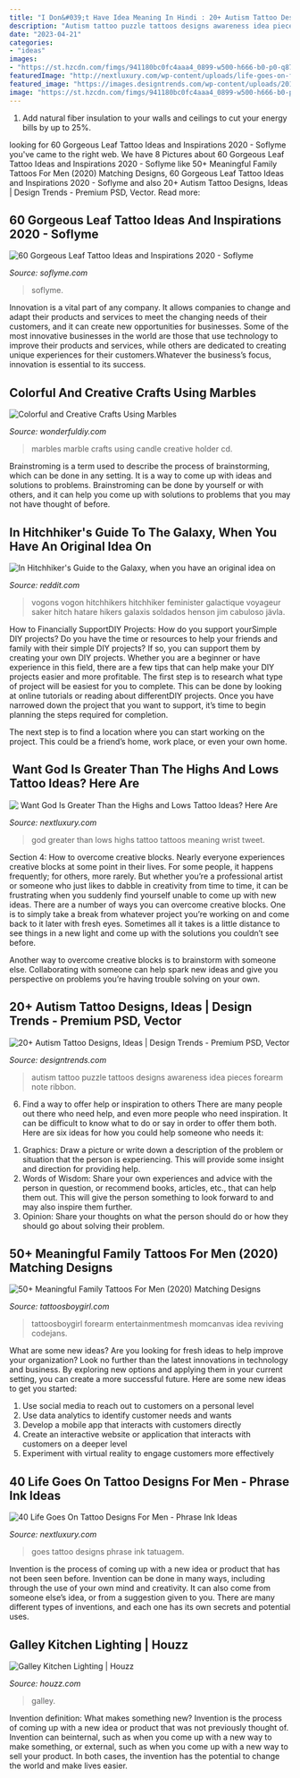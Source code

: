 ```yaml
---
title: "I Don&#039;t Have Idea Meaning In Hindi : 20+ Autism Tattoo Designs, Ideas"
description: "Autism tattoo puzzle tattoos designs awareness idea pieces forearm note ribbon"
date: "2023-04-21"
categories:
- "ideas"
images:
- "https://st.hzcdn.com/fimgs/941180bc0fc4aaa4_0899-w500-h666-b0-p0-q87--contemporary-kitchen.jpg"
featuredImage: "http://nextluxury.com/wp-content/uploads/life-goes-on-forearm-guys-tattoo-ideas.jpg"
featured_image: "https://images.designtrends.com/wp-content/uploads/2016/06/16123024/Puzzle-Autism-Tattoo-Idea.jpg"
image: "https://st.hzcdn.com/fimgs/941180bc0fc4aaa4_0899-w500-h666-b0-p0-q87--contemporary-kitchen.jpg"
---
```



1. Add natural fiber insulation to your walls and ceilings to cut your energy bills by up to 25%.

	

		
looking for 60 Gorgeous Leaf Tattoo Ideas and Inspirations 2020 - Soflyme you've came to the right web. We have 8 Pictures about 60 Gorgeous Leaf Tattoo Ideas and Inspirations 2020 - Soflyme like 50+ Meaningful Family Tattoos For Men (2020) Matching Designs, 60 Gorgeous Leaf Tattoo Ideas and Inspirations 2020 - Soflyme and also 20+ Autism Tattoo Designs, Ideas | Design Trends - Premium PSD, Vector. Read more:
		
    
## 60 Gorgeous Leaf Tattoo Ideas And Inspirations 2020 - Soflyme

<img loading=lazy src="https://img.soflyme.com/images/tattoo/190906/gorgeous-leaf-tattoo-ideas-and-inspirations-56.jpg" onerror="this.onerror=null;this.src='https://tse3.mm.bing.net/th?id=OIP.gAqU3yGJ0aZzcXIyai3eUgHaJQ&amp;pid=15.1';" alt="60 Gorgeous Leaf Tattoo Ideas and Inspirations 2020 - Soflyme">

_Source: soflyme.com_

>soflyme. 

	

Innovation is a vital part of any company. It allows companies to change and adapt their products and services to meet the changing needs of their customers, and it can create new opportunities for businesses. Some of the most innovative businesses in the world are those that use technology to improve their products and services, while others are dedicated to creating unique experiences for their customers.Whatever the business’s focus, innovation is essential to its success.

    
## Colorful And Creative Crafts Using Marbles

<img loading=lazy src="https://cdn.wonderfuldiy.com/wp-content/uploads/2017/06/Marble-and-CD-candle-holder.jpg" onerror="this.onerror=null;this.src='https://tse2.mm.bing.net/th?id=OIP.7PrkM8XKXJUUqgnf96QwUwHaFE&amp;pid=15.1';" alt="Colorful and Creative Crafts Using Marbles">

_Source: wonderfuldiy.com_

>marbles marble crafts using candle creative holder cd. 

	

Brainstroming is a term used to describe the process of brainstorming, which can be done in any setting. It is a way to come up with ideas and solutions to problems. Brainstroming can be done by yourself or with others, and it can help you come up with solutions to problems that you may not have thought of before.

    
## In Hitchhiker&#039;s Guide To The Galaxy, When You Have An Original Idea On

<img loading=lazy src="https://external-preview.redd.it/ZUK-8v-2ilj_KwcfHLkFHT9s2JaWOglyrUg-CKlGi8g.jpg?auto=webp&amp;s=36a0606286803340ba29639fadf6a5e4da99a737" onerror="this.onerror=null;this.src='https://tse4.mm.bing.net/th?id=OIP.CA_9Q_xRxzFhH78PRNFu-QHaE-&amp;pid=15.1';" alt="In Hitchhiker&#039;s Guide to the Galaxy, when you have an original idea on">

_Source: reddit.com_

>vogons vogon hitchhikers hitchhiker feminister galactique voyageur saker hitch hatare hikers galaxis soldados henson jim cabuloso jävla. 

	

How to Financially SupportDIY Projects: How do you support yourSimple DIY projects?
Do you have the time or resources to help your friends and family with their simple DIY projects? If so, you can support them by creating your own DIY projects. Whether you are a beginner or have experience in this field, there are a few tips that can help make your DIY projects easier and more profitable.
The first step is to research what type of project will be easiest for you to complete. This can be done by looking at online tutorials or reading about differentDIY projects. Once you have narrowed down the project that you want to support, it’s time to begin planning the steps required for completion.

The next step is to find a location where you can start working on the project. This could be a friend’s home, work place, or even your own home.

    
## ️ Want God Is Greater Than The Highs And Lows Tattoo Ideas? Here Are

<img loading=lazy src="http://nextluxury.com/wp-content/uploads/small-wrist-god-is-greater-than-the-highs-and-lows-tattoo-ideas-on-guys.jpg" onerror="this.onerror=null;this.src='https://tse4.mm.bing.net/th?id=OIP.W6rwRYqHIq6fwxhXiHefxAHaJ4&amp;pid=15.1';" alt="️ Want God Is Greater Than the Highs and Lows Tattoo Ideas? Here Are">

_Source: nextluxury.com_

>god greater than lows highs tattoo tattoos meaning wrist tweet. 

	

Section 4: How to overcome creative blocks.
Nearly everyone experiences creative blocks at some point in their lives. For some people, it happens frequently; for others, more rarely. But whether you’re a professional artist or someone who just likes to dabble in creativity from time to time, it can be frustrating when you suddenly find yourself unable to come up with new ideas.
There are a number of ways you can overcome creative blocks. One is to simply take a break from whatever project you’re working on and come back to it later with fresh eyes. Sometimes all it takes is a little distance to see things in a new light and come up with the solutions you couldn’t see before.

Another way to overcome creative blocks is to brainstorm with someone else. Collaborating with someone can help spark new ideas and give you perspective on problems you’re having trouble solving on your own.

    
## 20+ Autism Tattoo Designs, Ideas | Design Trends - Premium PSD, Vector

<img loading=lazy src="https://images.designtrends.com/wp-content/uploads/2016/06/16123024/Puzzle-Autism-Tattoo-Idea.jpg" onerror="this.onerror=null;this.src='https://tse4.mm.bing.net/th?id=OIP.lSO4OusqML_UzrR_BTlJ3QHaHa&amp;pid=15.1';" alt="20+ Autism Tattoo Designs, Ideas | Design Trends - Premium PSD, Vector">

_Source: designtrends.com_

>autism tattoo puzzle tattoos designs awareness idea pieces forearm note ribbon. 

	

6) Find a way to offer help or inspiration to others
There are many people out there who need help, and even more people who need inspiration. It can be difficult to know what to do or say in order to offer them both. Here are six ideas for how you could help someone who needs it: 
1. Graphics: Draw a picture or write down a description of the problem or situation that the person is experiencing. This will provide some insight and direction for providing help. 
2. Words of Wisdom: Share your own experiences and advice with the person in question, or recommend books, articles, etc., that can help them out. This will give the person something to look forward to and may also inspire them further. 
3. Opinion: Share your thoughts on what the person should do or how they should go about solving their problem.

    
## 50+ Meaningful Family Tattoos For Men (2020) Matching Designs

<img loading=lazy src="https://cdn.tattoosboygirl.com/wp-content/uploads/2019/01/family-tattoo-quotes.jpg" onerror="this.onerror=null;this.src='https://tse1.mm.bing.net/th?id=OIP.th17-3nLcBDKstAUan-HawHaIm&amp;pid=15.1';" alt="50+ Meaningful Family Tattoos For Men (2020) Matching Designs">

_Source: tattoosboygirl.com_

>tattoosboygirl forearm entertainmentmesh momcanvas idea reviving codejans. 

	

What are some new ideas?
Are you looking for fresh ideas to help improve your organization? Look no further than the latest innovations in technology and business. By exploring new options and applying them in your current setting, you can create a more successful future. Here are some new ideas to get you started: 
1. Use social media to reach out to customers on a personal level 
2. Use data analytics to identify customer needs and wants 
3. Develop a mobile app that interacts with customers directly 
4. Create an interactive website or application that interacts with customers on a deeper level 
5. Experiment with virtual reality to engage customers more effectively 

    
## 40 Life Goes On Tattoo Designs For Men - Phrase Ink Ideas

<img loading=lazy src="http://nextluxury.com/wp-content/uploads/life-goes-on-forearm-guys-tattoo-ideas.jpg" onerror="this.onerror=null;this.src='https://tse3.mm.bing.net/th?id=OIP.p7RinIm0g-Bp2EpXau71tgHaHa&amp;pid=15.1';" alt="40 Life Goes On Tattoo Designs For Men - Phrase Ink Ideas">

_Source: nextluxury.com_

>goes tattoo designs phrase ink tatuagem. 

	

Invention is the process of coming up with a new idea or product that has not been seen before. Invention can be done in many ways, including through the use of your own mind and creativity. It can also come from someone else’s idea, or from a suggestion given to you. There are many different types of inventions, and each one has its own secrets and potential uses.

    
## Galley Kitchen Lighting | Houzz

<img loading=lazy src="https://st.hzcdn.com/fimgs/941180bc0fc4aaa4_0899-w500-h666-b0-p0-q87--contemporary-kitchen.jpg" onerror="this.onerror=null;this.src='https://tse4.mm.bing.net/th?id=OIP.i3TobR3hmnjtrhKg3ZT18gHaJ3&amp;pid=15.1';" alt="Galley Kitchen Lighting | Houzz">

_Source: houzz.com_

>galley. 

	

Invention definition: What makes something new?
Invention is the process of coming up with a new idea or product that was not previously thought of. Invention can beinternal, such as when you come up with a new way to make something, or external, such as when you come up with a new way to sell your product. In both cases, the invention has the potential to change the world and make lives easier.

